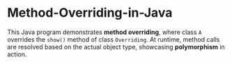 # Method-Overriding-in-Java
This Java program demonstrates **method overriding**, where class `A` overrides the `show()` method of class `Overriding`. At runtime, method calls are resolved based on the actual object type, showcasing **polymorphism** in action.
